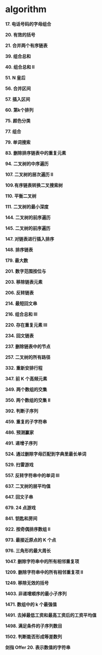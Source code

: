 # algorithm
**17. 电话号码的字母组合**

**20. 有效的括号**

**21. 合并两个有序链表**

**39. 组合总和**

**40. 组合总和 II**

**51. N 皇后**

**56. 合并区间**

**57. 插入区间**

**60. 第k个排列**

**75. 颜色分类**

**77. 组合**

**79. 单词搜索**

**83. 删除排序链表中的重复元素**

**94. 二叉树的中序遍历**

**107. 二叉树的层次遍历 II**

**109.有序链表转换二叉搜索树**

**110. 平衡二叉树**

**111. 二叉树的最小深度**

**144. 二叉树的前序遍历**

**145. 二叉树的前序遍历**

**147. 对链表进行插入排序**

**148. 排序链表**

**179. 最大数**

**201. 数字范围按位与**

**203. 移除链表元素**

**206. 反转链表**

**214. 最短回文串**

**216. 组合总和 III**

**220. 存在重复元素 III**

**234. 回文链表**

**237. 删除链表中的节点**

**257. 二叉树的所有路径**

**332. 重新安排行程**

**347. 前 K 个高频元素**

**349. 两个数组的交集**

**350. 两个数组的交集 II**

**392. 判断子序列**

**459. 重复的子字符串**

**486. 预测赢家**

**491. 递增子序列**

**524. 通过删除字母匹配到字典里最长单词**

**529. 扫雷游戏**

**557. 反转字符串中的单词 III**

**637. 二叉树的层平均值**

**647. 回文子串**

**679. 24 点游戏**

**841. 钥匙和房间**

**922. 按奇偶排序数组 II**

**973. 最接近原点的 K 个点**

**976. 三角形的最大周长**

**1047. 删除字符串中的所有相邻重复项**

**1209. 删除字符串中的所有相邻重复项 II**

**1249. 移除无效的括号**

**1403. 非递增顺序的最小子序列**

**1471. 数组中的 k 个最强值**

**1491. 去掉最低工资和最高工资后的工资平均值**

**1498. 满足条件的子序列数目**

**1502. 判断能否形成等差数列**

**剑指 Offer 20. 表示数值的字符串**